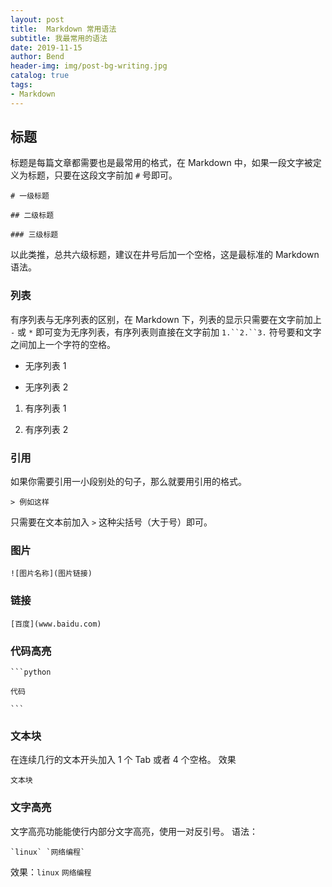 ```yaml
---
layout: post
title:  Markdown 常用语法
subtitle: 我最常用的语法
date: 2019-11-15
author: Bend
header-img: img/post-bg-writing.jpg
catalog: true
tags: 
- Markdown
---
```

## 标题

标题是每篇文章都需要也是最常用的格式，在 Markdown 中，如果一段文字被定义为标题，只要在这段文字前加 `#` 号即可。

`# 一级标题`

`## 二级标题`

`### 三级标题`

以此类推，总共六级标题，建议在井号后加一个空格，这是最标准的 Markdown 语法。

### 列表

有序列表与无序列表的区别，在 Markdown 下，列表的显示只需要在文字前加上 `-` 或 `*` 即可变为无序列表，有序列表则直接在文字前加 `1.``2.``3.` 符号要和文字之间加上一个字符的空格。

- 无序列表 1

- 无序列表 2

1. 有序列表 1

2. 有序列表 2

### 引用

如果你需要引用一小段别处的句子，那么就要用引用的格式。

`> 例如这样`

只需要在文本前加入 `>` 这种尖括号（大于号）即可。

### 图片

`![图片名称](图片链接)`

### 链接

`[百度](www.baidu.com)`

### 代码高亮

    ```python

    代码

    ```

### 文本块

在连续几行的文本开头加入 1 个 Tab 或者 4 个空格。
效果

    文本块

### 文字高亮

文字高亮功能能使行内部分文字高亮，使用一对反引号。
语法：

    `linux` `网络编程` 

效果：`linux` `网络编程`
